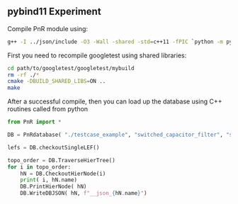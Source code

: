 ## pybind11 Experiment

Compile PnR module using:
```bash
g++ -I ../json/include -O3 -Wall -shared -std=c++11 -fPIC `python -m pybind11 --includes` PnR-pybind11.cpp -o PnR`python3-config --extension-suffix` toplevel.o cap_placer/cap_placer.a placer/placer.a router/router.a PnRDB/PnRDB.a $GTEST_DIR/mybuild/lib/libgtest.so
```

First you need to recompile googletest using shared libraries:
```bash
cd path/to/googletest/googletest/mybuild
rm -rf ./*
cmake -DBUILD_SHARED_LIBS=ON ..
make
```

After a successful compile, then you can load up the database using C++ routines called from python
```python
from PnR import *

DB = PnRdatabase( "./testcase_example", "switched_capacitor_filter", "switched_capacitor_filter.v", "switched_capacitor_filter.lef", "switched_capacitor_filter.map", "layers.json")

lefs = DB.checkoutSingleLEF()

topo_order = DB.TraverseHierTree()
for i in topo_order:
    hN = DB.CheckoutHierNode(i)
    print( i, hN.name)
    DB.PrintHierNode( hN)
    DB.WriteDBJSON( hN, f"__json_{hN.name}")
```
